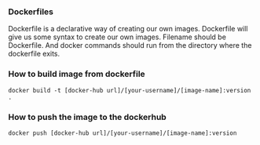 ### Dockerfiles 
Dockerfile is a declarative way of creating our own images. Dockerfile will give us some syntax to create our own images.
Filename should be Dockerfile. And docker commands should run from the directory where the dockerfile exits.

### How to build image from dockerfile
``` 
docker build -t [docker-hub url]/[your-username]/[image-name]:version .
```
### How to push the image to the dockerhub
```
docker push [docker-hub url]/[your-username]/[image-name]:version